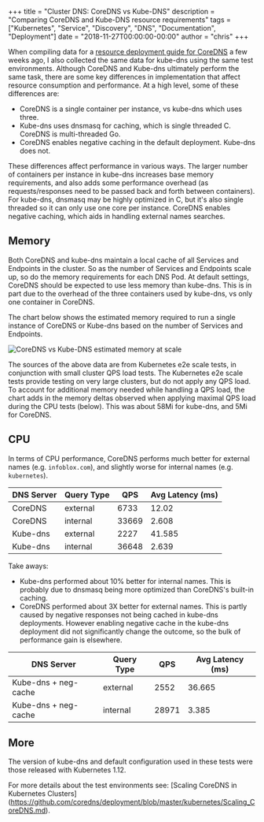 +++ 
title = "Cluster DNS: CoreDNS vs Kube-DNS"
description = "Comparing CoreDNS and Kube-DNS resource requirements"
tags = ["Kubernetes", "Service", "Discovery", "DNS", "Documentation", "Deployment"]
date = "2018-11-27T00:00:00-00:00"
author = "chris" 
+++

When compiling data for a [resource deployment guide for CoreDNS](https://coredns.io/2018/11/15/scaling-coredns-in-kubernetes-clusters/) a few weeks ago, I also collected the same data for kube-dns using the same test environments.  Although CoreDNS and Kube-dns ultimately perform the same task, there are some key differences in implementation that affect resource consumption and performance.  At a high level, some of these differences are:

* CoreDNS is a single container per instance, vs kube-dns which uses three.
* Kube-dns uses dnsmasq for caching, which is single threaded C.  CoreDNS is multi-threaded Go.
* CoreDNS enables negative caching in the default deployment. Kube-dns does not.  

These differences affect performance in various ways.  The larger number of containers per instance in kube-dns increases base memory requirements, and also adds some performance overhead (as requests/responses need to be passed back and forth between containers).  For kube-dns, dnsmasq may be highly optimized in C, but it's also single threaded so it can only use one core per instance. CoreDNS enables negative caching, which aids in handling external names searches.


## Memory

Both CoreDNS and kube-dns maintain a local cache of all Services and Endpoints in the cluster.  So as the number of Services and Endpoints scale up, so do the memory requirements for each DNS Pod. At default settings, CoreDNS should be expected to use less memory than kube-dns. This is in part due to the overhead of the three containers used by kube-dns, vs only one container in CoreDNS.

The chart below shows the estimated memory required to run a single instance of CoreDNS or Kube-dns based on the number of Services and Endpoints.

![CoreDNS vs Kube-DNS estimated memory at scale](https://docs.google.com/spreadsheets/d/e/2PACX-1vS7d2MlgN1gMrrOHXa7Zn6S3VqujST5L-4PHX7jr4IUhVcTi0guXVRCgtIYrtLm3qxZWFlMHT-Xt9n3/pubchart?oid=1145811570&format=image)

The sources of the above data are from Kubernetes e2e scale tests, in conjunction with small cluster QPS load tests.  The Kubernetes e2e scale tests provide testing on very large clusters, but do not apply any QPS load.  To account for additional memory needed while handling a QPS load, the chart adds in the memory deltas observed when applying maximal QPS load during the CPU tests (below).  This was about 58Mi for kube-dns, and 5Mi for CoreDNS.


## CPU

In terms of CPU performance, CoreDNS performs much better for external names (e.g. `infoblox.com`), and slightly worse for internal names (e.g. `kubernetes`). 

| DNS Server  | Query Type  | QPS    | Avg Latency (ms) |
|-------------|-------------|--------|------------------|
| CoreDNS     | external    | 6733   | 12.02            |
| CoreDNS     | internal    | 33669  | 2.608            |
| Kube-dns    | external    | 2227   | 41.585           |
| Kube-dns    | internal    | 36648  | 2.639            |


Take aways:

* Kube-dns performed about 10% better for internal names.  This is probably due to dnsmasq being more optimized than CoreDNS's built-in caching.
* CoreDNS performed about 3X better for external names. This is partly caused by negative responses not being cached in kube-dns deployments. However enabling negative cache in the kube-dns deployment did not significantly change the outcome, so the bulk of performance gain is elsewhere.

| DNS Server           | Query Type  | QPS    | Avg Latency (ms) |
|----------------------|-------------|--------|------------------|
| Kube-dns + neg-cache | external    | 2552   | 36.665           |
| Kube-dns + neg-cache | internal    | 28971  | 3.385            |

## More

The version of kube-dns and default configuration used in these tests were those released with Kubernetes 1.12.

For more details about the test environments see: [Scaling CoreDNS in Kubernetes Clusters] (https://github.com/coredns/deployment/blob/master/kubernetes/Scaling_CoreDNS.md).
